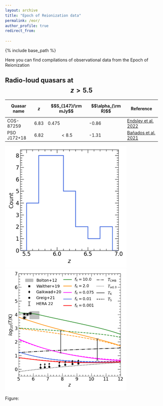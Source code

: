 ```yaml
---
layout: archive
title: "Epoch of Reionization data"
permalink: /eor/
author_profile: true
redirect_from:

---
```


{% include base_path %}

Here you can find compilations of observational data from the Epoch of Reionization

## Radio-loud quasars at $$z>5.5$$

| Quasar name | $$z$$  | $$S_{147}/\rm mJy$$ | $$\alpha_{\rm R}$$ | Reference |
| ----------- | ---- | ----------------- | ---------------- | --------- |
| COS-87259   | 6.83 | 0.475             | -0.86            | [Endsley et al. 2022](https://ui.adsabs.harvard.edu/abs/2023MNRAS.520.4609E/abstract) |
| PSO J172+18 | 6.82 | $$<8.5$$          | -1.31            | [Bañados et al. 2021](https://ui.adsabs.harvard.edu/abs/2021ApJ...909...80B/abstract) |

<img src="/images/RLQSO_zdist.png" alt="My Image" width="400" height="400"> <img src="/images/T_evo.png" alt="My Image" width="400" height="400">

Figure: 
